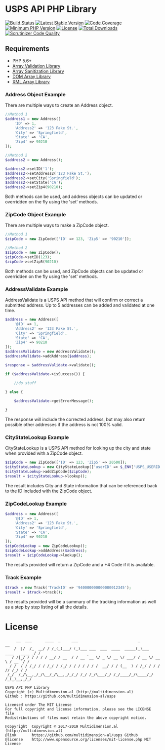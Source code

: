 # USPS API PHP Library

[![Build Status](https://travis-ci.org/multidimension-al/usps.svg)](https://travis-ci.org/multidimension-al/usps)
[![Latest Stable Version](https://poser.pugx.org/multidimensional/usps/v/stable.svg)](https://packagist.org/packages/multidimensional/usps)
[![Code Coverage](https://scrutinizer-ci.com/g/multidimension-al/usps/badges/coverage.png)](https://scrutinizer-ci.com/g/multidimension-al/usps/)
[![Minimum PHP Version](http://img.shields.io/badge/php-%3E%3D%205.5-8892BF.svg)](https://php.net/)
[![License](https://poser.pugx.org/multidimensional/usps/license.svg)](https://packagist.org/packages/multidimensional/usps)
[![Total Downloads](https://poser.pugx.org/multidimensional/usps/d/total.svg)](https://packagist.org/packages/multidimensional/usps)
[![Scrutinizer Code Quality](https://scrutinizer-ci.com/g/multidimension-al/usps/badges/quality-score.png)](https://scrutinizer-ci.com/g/multidimension-al/usps/)

## Requirements

* PHP 5.6+
* [Array Validation Library](https://github.com/multidimension-al/array-validation)
* [Array Sanitization Library](https://github.com/multidimension-al/array-sanitization)
* [DOM Array Library](https://github.com/multidimension-al/dom-array)
* [XML Array Library](https://github.com/multidimension-al/xml-array)

### Address Object Example

There are multiple ways to create an Address object.

```php
//Method 1
$address1 = new Address([
    'ID' => 1,
    'Address2' => '123 Fake St.',
    'City' => 'Springfield',
    'State' => 'CA',
    'Zip4' => 90210
]);

//Method 2
$address2 = new Address();

$address2->setID('1');
$address2->setAddress2('123 Fake St.');
$address2->setCity('Springfield');
$address2->setState('CA');
$address2->setZip4(90210);
```

Both methods can be used, and address objects can be updated or overridden on the fly using the 'set' methods.
 
### ZipCode Object Example

There are multiple ways to make a ZipCode object.

```php
//Method 1
$zipCode = new ZipCode(['ID' => 123, 'Zip5' => '90210']);

//Method 2
$zipCode = new ZipCode();
$zipCode->setID(123);
$zipCode->setZip5(90210)
```
 
Both methods can be used, and ZipCode objects can be updated or overridden on the fly using the 'set' methods.
  
 
### AddressValidate Example

AddressValidate is a USPS API method that will confirm or correct a submitted address. Up to 5 addresses can be added and validated at one time.

```php
$address = new Address([
    '@ID' => 1,
    'Address2' => '123 Fake St.',
    'City' => 'Springfield',
    'State' => 'CA',
    'Zip4' => 90210
]);
$addressValidate = new AddressValidate();
$addressValidate->addAddress($address);

$response = $addressValidate->validate();

if ($addressValidate->isSuccess()) {

    //do stuff

} else {
    
    $addressValidate->getErrorMessage();

}
```

The response will include the corrected address, but may also return possible other addresses if the address is not 100% valid.

### CityStateLookup Example

CityStateLookup is a USPS API method for looking up the city and state when provided with a ZipCode object.

```php
$zipCode = new ZipCode(['ID' => 123, 'Zip5' => 20500]);
$cityStateLookup = new CityStateLookup(['userID' => $_ENV['USPS_USERID']]);
$cityStateLookup->addZipCode($zipCode);
$result = $cityStateLookup->lookup();
```

The result includes City and State information that can be referenced back to the ID included with the ZipCode object.

### ZipCodeLookup Example

```php
$address = new Address([
    '@ID' => 1,
    'Address2' => '123 Fake St.',
    'City' => 'Springfield',
    'State' => 'CA',
    'Zip4' => 90210
]);
$zipCodeLookup = new ZipCodeLookup();
$zipCodeLookup->addAddress($address);
$result = $zipCodeLookup->lookup();
```

The results provided will return a ZipCode and a +4 Code if it is available.

### Track Example

```php
$track = new Track('TrackID' => '940000000000000012345');
$result = $track->track();
```

The results provided will be a summary of the tracking information as well as a step by step listing of all the details.

# License

         __  ___      ____  _     ___                           _                    __
        /  |/  /_  __/ / /_(_)___/ (_)___ ___  ___  ____  _____(_)___  ____   ____ _/ /
       / /|_/ / / / / / __/ / __  / / __ `__ \/ _ \/ __ \/ ___/ / __ \/ __ \ / __ `/ /
      / /  / / /_/ / / /_/ / /_/ / / / / / / /  __/ / / (__  ) / /_/ / / / // /_/ / /
     /_/  /_/\__,_/_/\__/_/\__,_/_/_/ /_/ /_/\___/_/ /_/____/_/\____/_/ /_(_)__,_/_/
  
    USPS API PHP Library
    Copyright (c) Multidimension.al (http://multidimension.al)
    Github : https://github.com/multidimension-al/usps
  
    Licensed under The MIT License
    For full copyright and license information, please see the LICENSE file
    Redistributions of files must retain the above copyright notice.
  
    @copyright  Copyright © 2017-2019 Multidimension.al (http://multidimension.al)
    @link       https://github.com/multidimension-al/usps Github
    @license    http://www.opensource.org/licenses/mit-license.php MIT License
